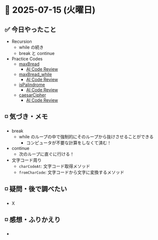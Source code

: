 # 📅 2025-07-15 (火曜日)

## ✅ 今日やったこと

- Recursion
  - while の続き
  - break と continue
- Practice Codes
  - [maxBread](/journal/2025/07/practice_codes/maxBread.ts)
    - [AI Code Review](/journal/2025/07/ai_code_review/maxBread.md)
  - [maxBread_while](/journal/2025/07/practice_codes/maxBread_while.ts)
    - [AI Code Review](/journal/2025/07/ai_code_review/maxBread_while.md)
  - [isPalindrome](/journal/2025/07/practice_codes/isPalindrome.ts)
    - [AI Code Review](/journal/2025/07/ai_code_review/isPalindrome.md)
  - [caesarCipher](/journal/2025/07/practice_codes/caesarCipher.ts)
    - [AI Code Review](/journal/2025/07/ai_code_review/caesarCipher.md)

## ◽️ 気づき・メモ

- break
  - while のループの中で強制的にそのループから抜けさせることができる
    - コンピュータが不要な計算をしなくて済む！
- continue
  - 次のループに直ぐに行ける！
- 文字コード周り
  - `charCodeAt`: 文字コード取得メソッド
  - `fromCharCode`: 文字コードから文字に変換するメソッド

## ◽️ 疑問・後で調べたい

- X

## ◽️ 感想・ふりかえり

-

